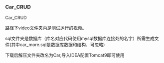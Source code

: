 ### Car_CRUD

Car_CRUD

路径下video文件夹内是测试运行的视频。

sql文件夹是数据库（库名对应代码使用mysql数据库连接处的名字）所需生成文件(其中car_more.sql是数据库数据和结构，可忽略)

下载后解压文件夹改名为Car,导入IDEA配置Tomcat9即可使用
